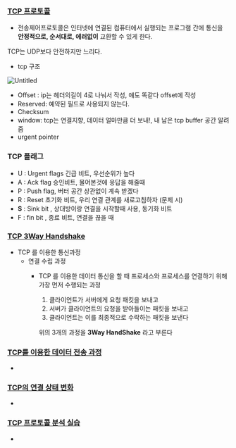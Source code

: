 ### [TCP 프로토콜](https://youtu.be/cOK_f9_k_O0?list=PL0d8NnikouEWcF1jJueLdjRIC4HsUlULi)

- 전송제어프로토콜은 인터넷에 연결된 컴퓨터에서 실행되는 프로그램 간에 통신을 **안정적으로, 순서대로, 에러없이** 교환할 수 있게 한다.

TCP는 UDP보다 안전하지만 느리다.

- tcp 구조

![Untitled](https://s3-us-west-2.amazonaws.com/secure.notion-static.com/05e32cb6-d5c7-435f-9b1d-75eaaaa2dd13/Untitled.png)

- Offset : ip는 헤더의길이 4로 나눠서 작성, 얘도 똑같다 offset에 작성
- Reserved: 예약된 필드로 사용되지 않는다.
- Checksum
- window: tcp는 연결지향, 데이터 얼마만큼 더 보내!, 내 남은 tcp buffer 공간 알려줌
- urgent pointer

### TCP 플래그

- U : Urgent flags  긴급 비트, 우선순위가 높다
- A : Ack flag 승인비트, 물어본것에 응답을 해줄때
- P : Push flag, 버터 공간 상관없이 계속 받겠다
- R : Reset 초기화 비트, 우리 연결 관계를 새로고침하자 (문제 시)
- **S** : Sink bit , 상대방이랑 연결을 시작할때 사용, 동기화 비트
- F : fin bit ,  종료 비트, 연결을 끊을 때

### [TCP 3Way Handshake](https://youtu.be/Ah4-MWISel8?list=PL0d8NnikouEWcF1jJueLdjRIC4HsUlULi)

- TCP 를 이용한 통신과정
    - 연결 수립 과정
        - TCP 를 이용한 데이터 통신을 할 때 프로세스와 프로세스를 연결하기 위해 가장 먼저 수행되는 과정
            1. 클라이언트가 서버에게 요청 패킷을 보내고
            2. 서버가 클라이언트의 요청을 받아들이는 패킷을 보내고
            3. 클라이언트는 이를 최종적으로 수락하는 패킷을 보낸다
            
            위의 3개의 과정을 **3Way HandShake** 라고 부른다

### [TCP를 이용한 데이터 전송 과정](https://youtu.be/0vBR666GZ5o?list=PL0d8NnikouEWcF1jJueLdjRIC4HsUlULi)

- 

### [TCP의 연결 상태 변화](https://youtu.be/yY0uQf0BTH8?list=PL0d8NnikouEWcF1jJueLdjRIC4HsUlULi)

- 

### [TCP 프로토콜 분석 실습](https://youtu.be/WseqBDo-j3Y?list=PL0d8NnikouEWcF1jJueLdjRIC4HsUlULi)

-